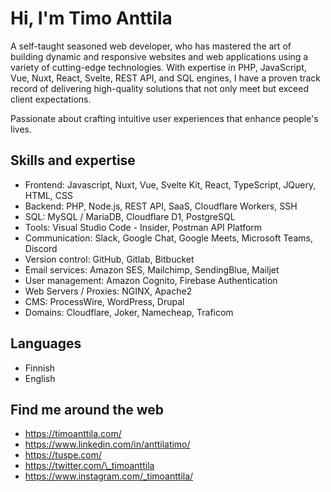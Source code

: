# Hi, I'm Timo Anttila

A self-taught seasoned web developer, who has mastered the art of building dynamic and responsive websites and web applications using a variety of cutting-edge technologies. With expertise in PHP, JavaScript, Vue, Nuxt, React, Svelte, REST API, and SQL engines, I have a proven track record of delivering high-quality solutions that not only meet but exceed client expectations.

Passionate about crafting intuitive user experiences that enhance people's lives.

## Skills and expertise

- Frontend: Javascript, Nuxt, Vue, Svelte Kit, React, TypeScript, JQuery, HTML, CSS
- Backend: PHP, Node.js, REST API, SaaS, Cloudflare Workers, SSH
- SQL: MySQL / MariaDB, Cloudflare D1, PostgreSQL
- Tools: Visual Studio Code - Insider, Postman API Platform
- Communication: Slack, Google Chat, Google Meets, Microsoft Teams, Discord
- Version control: GitHub, Gitlab, Bitbucket
- Email services: Amazon SES, Mailchimp, SendingBlue, Mailjet
- User management: Amazon Cognito, Firebase Authentication
- Web Servers / Proxies: NGINX, Apache2
- CMS: ProcessWire, WordPress, Drupal
- Domains: Cloudflare, Joker, Namecheap, Traficom

## Languages

- Finnish
- English

## Find me around the web

- https://timoanttila.com/
- https://www.linkedin.com/in/anttilatimo/
- https://tuspe.com/
- https://twitter.com/\_timoanttila
- https://www.instagram.com/_timoanttila/
